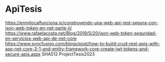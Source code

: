 # ApiTesis
https://enmilocalfunciona.io/construyendo-una-web-api-rest-segura-con-json-web-token-en-net-parte-ii/
https://www.rafaelacosta.net/Blog/2019/5/20/json-web-token-seguridad-en-servicios-web-api-de-net-core
https://www.syncfusion.com/blogs/post/how-to-build-crud-rest-apis-with-asp-net-core-3-1-and-entity-framework-core-create-jwt-tokens-and-secure-apis.aspx
SHA512
ProjectTesis2023 
